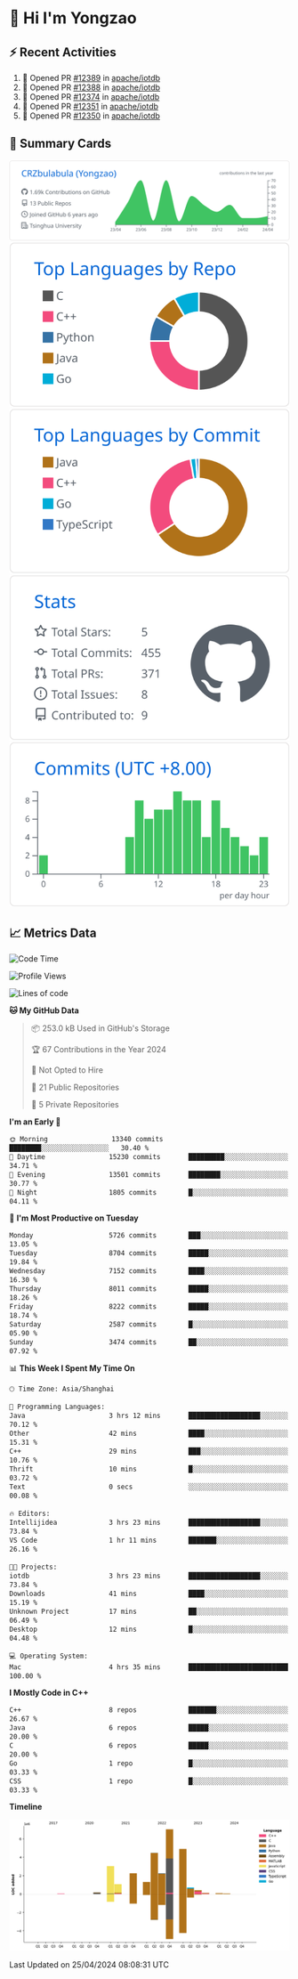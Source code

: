 # 👋 Hi I'm Yongzao

## ⚡ Recent Activities
<!--START_SECTION:activity-->
1. 💪 Opened PR [#12389](https://github.com/apache/iotdb/pull/12389) in [apache/iotdb](https://github.com/apache/iotdb)
2. 💪 Opened PR [#12388](https://github.com/apache/iotdb/pull/12388) in [apache/iotdb](https://github.com/apache/iotdb)
3. 💪 Opened PR [#12374](https://github.com/apache/iotdb/pull/12374) in [apache/iotdb](https://github.com/apache/iotdb)
4. 💪 Opened PR [#12351](https://github.com/apache/iotdb/pull/12351) in [apache/iotdb](https://github.com/apache/iotdb)
5. 💪 Opened PR [#12350](https://github.com/apache/iotdb/pull/12350) in [apache/iotdb](https://github.com/apache/iotdb)
<!--END_SECTION:activity-->

## 🎑 Summary Cards

[![](https://raw.githubusercontent.com/CRZbulabula/CRZbulabula/main/profile-summary-card-output/github/0-profile-details.svg)](https://github.com/vn7n24fzkq/github-profile-summary-cards)
[![](https://raw.githubusercontent.com/CRZbulabula/CRZbulabula/main/profile-summary-card-output/github/1-repos-per-language.svg)](https://github.com/vn7n24fzkq/github-profile-summary-cards) [![](https://raw.githubusercontent.com/CRZbulabula/CRZbulabula/main/profile-summary-card-output/github/2-most-commit-language.svg)](https://github.com/vn7n24fzkq/github-profile-summary-cards)
[![](https://raw.githubusercontent.com/CRZbulabula/CRZbulabula/main/profile-summary-card-output/github/3-stats.svg)](https://github.com/vn7n24fzkq/github-profile-summary-cards) [![](https://raw.githubusercontent.com/CRZbulabula/CRZbulabula/main/profile-summary-card-output/github/4-productive-time.svg)](https://github.com/vn7n24fzkq/github-profile-summary-cards)

## 📈 Metrics Data

<!--START_SECTION:waka-->
![Code Time](http://img.shields.io/badge/Code%20Time-636%20hrs%2025%20mins-blue)

![Profile Views](http://img.shields.io/badge/Profile%20Views-0-blue)

![Lines of code](https://img.shields.io/badge/From%20Hello%20World%20I%27ve%20Written-27.7%20million%20lines%20of%20code-blue)

**🐱 My GitHub Data** 

> 📦 253.0 kB Used in GitHub's Storage 
 > 
> 🏆 67 Contributions in the Year 2024
 > 
> 🚫 Not Opted to Hire
 > 
> 📜 21 Public Repositories 
 > 
> 🔑 5 Private Repositories 
 > 
**I'm an Early 🐤** 

```text
🌞 Morning                13340 commits       ████████░░░░░░░░░░░░░░░░░   30.40 % 
🌆 Daytime                15230 commits       █████████░░░░░░░░░░░░░░░░   34.71 % 
🌃 Evening                13501 commits       ████████░░░░░░░░░░░░░░░░░   30.77 % 
🌙 Night                  1805 commits        █░░░░░░░░░░░░░░░░░░░░░░░░   04.11 % 
```
📅 **I'm Most Productive on Tuesday** 

```text
Monday                   5726 commits        ███░░░░░░░░░░░░░░░░░░░░░░   13.05 % 
Tuesday                  8704 commits        █████░░░░░░░░░░░░░░░░░░░░   19.84 % 
Wednesday                7152 commits        ████░░░░░░░░░░░░░░░░░░░░░   16.30 % 
Thursday                 8011 commits        █████░░░░░░░░░░░░░░░░░░░░   18.26 % 
Friday                   8222 commits        █████░░░░░░░░░░░░░░░░░░░░   18.74 % 
Saturday                 2587 commits        █░░░░░░░░░░░░░░░░░░░░░░░░   05.90 % 
Sunday                   3474 commits        ██░░░░░░░░░░░░░░░░░░░░░░░   07.92 % 
```


📊 **This Week I Spent My Time On** 

```text
🕑︎ Time Zone: Asia/Shanghai

💬 Programming Languages: 
Java                     3 hrs 12 mins       ██████████████████░░░░░░░   70.12 % 
Other                    42 mins             ████░░░░░░░░░░░░░░░░░░░░░   15.31 % 
C++                      29 mins             ███░░░░░░░░░░░░░░░░░░░░░░   10.76 % 
Thrift                   10 mins             █░░░░░░░░░░░░░░░░░░░░░░░░   03.72 % 
Text                     0 secs              ░░░░░░░░░░░░░░░░░░░░░░░░░   00.08 % 

🔥 Editors: 
Intellijidea             3 hrs 23 mins       ██████████████████░░░░░░░   73.84 % 
VS Code                  1 hr 11 mins        ███████░░░░░░░░░░░░░░░░░░   26.16 % 

🐱‍💻 Projects: 
iotdb                    3 hrs 23 mins       ██████████████████░░░░░░░   73.84 % 
Downloads                41 mins             ████░░░░░░░░░░░░░░░░░░░░░   15.19 % 
Unknown Project          17 mins             ██░░░░░░░░░░░░░░░░░░░░░░░   06.49 % 
Desktop                  12 mins             █░░░░░░░░░░░░░░░░░░░░░░░░   04.48 % 

💻 Operating System: 
Mac                      4 hrs 35 mins       █████████████████████████   100.00 % 
```

**I Mostly Code in C++** 

```text
C++                      8 repos             ███████░░░░░░░░░░░░░░░░░░   26.67 % 
Java                     6 repos             █████░░░░░░░░░░░░░░░░░░░░   20.00 % 
C                        6 repos             █████░░░░░░░░░░░░░░░░░░░░   20.00 % 
Go                       1 repo              █░░░░░░░░░░░░░░░░░░░░░░░░   03.33 % 
CSS                      1 repo              █░░░░░░░░░░░░░░░░░░░░░░░░   03.33 % 
```



**Timeline**

![Lines of Code chart](https://raw.githubusercontent.com/CRZbulabula/CRZbulabula/main/assets/bar_graph.png)


 Last Updated on 25/04/2024 08:08:31 UTC
<!--END_SECTION:waka-->


